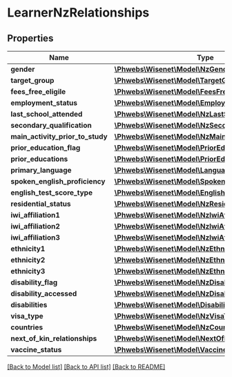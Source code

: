 # LearnerNzRelationships

## Properties
Name | Type | Description | Notes
------------ | ------------- | ------------- | -------------
**gender** | [**\Phwebs\Wisenet\Model\NzGender**](NzGender.md) |  | [optional] 
**target_group** | [**\Phwebs\Wisenet\Model\TargetGroupClient**](TargetGroupClient.md) |  | [optional] 
**fees_free_eligile** | [**\Phwebs\Wisenet\Model\FeesFreeEligible**](FeesFreeEligible.md) |  | [optional] 
**employment_status** | [**\Phwebs\Wisenet\Model\EmploymentStatus**](EmploymentStatus.md) |  | [optional] 
**last_school_attended** | [**\Phwebs\Wisenet\Model\NzLastSchoolAttended**](NzLastSchoolAttended.md) |  | [optional] 
**secondary_qualification** | [**\Phwebs\Wisenet\Model\NzSecondaryQualification**](NzSecondaryQualification.md) |  | [optional] 
**main_activity_prior_to_study** | [**\Phwebs\Wisenet\Model\NzMainActivityPriorToStudy**](NzMainActivityPriorToStudy.md) |  | [optional] 
**prior_education_flag** | [**\Phwebs\Wisenet\Model\PriorEducationFlag**](PriorEducationFlag.md) |  | [optional] 
**prior_educations** | [**\Phwebs\Wisenet\Model\PriorEducation[]**](PriorEducation.md) |  | [optional] 
**primary_language** | [**\Phwebs\Wisenet\Model\Language**](Language.md) |  | [optional] 
**spoken_english_proficiency** | [**\Phwebs\Wisenet\Model\SpokenEnglishProficiency**](SpokenEnglishProficiency.md) |  | [optional] 
**english_test_score_type** | [**\Phwebs\Wisenet\Model\EnglishTestScoreType**](EnglishTestScoreType.md) |  | [optional] 
**residential_status** | [**\Phwebs\Wisenet\Model\NzResidentialStatus**](NzResidentialStatus.md) |  | [optional] 
**iwi_affiliation1** | [**\Phwebs\Wisenet\Model\NzIwiAffiliation**](NzIwiAffiliation.md) |  | [optional] 
**iwi_affiliation2** | [**\Phwebs\Wisenet\Model\NzIwiAffiliation**](NzIwiAffiliation.md) |  | [optional] 
**iwi_affiliation3** | [**\Phwebs\Wisenet\Model\NzIwiAffiliation**](NzIwiAffiliation.md) |  | [optional] 
**ethnicity1** | [**\Phwebs\Wisenet\Model\NzEthnicity**](NzEthnicity.md) |  | [optional] 
**ethnicity2** | [**\Phwebs\Wisenet\Model\NzEthnicity**](NzEthnicity.md) |  | [optional] 
**ethnicity3** | [**\Phwebs\Wisenet\Model\NzEthnicity**](NzEthnicity.md) |  | [optional] 
**disability_flag** | [**\Phwebs\Wisenet\Model\NzDisabilityFlag**](NzDisabilityFlag.md) |  | [optional] 
**disability_accessed** | [**\Phwebs\Wisenet\Model\NzDisabilityAccessedFlag**](NzDisabilityAccessedFlag.md) |  | [optional] 
**disabilities** | [**\Phwebs\Wisenet\Model\Disability[]**](Disability.md) |  | [optional] 
**visa_type** | [**\Phwebs\Wisenet\Model\NzVisaType**](NzVisaType.md) |  | [optional] 
**countries** | [**\Phwebs\Wisenet\Model\NzCountry[]**](NzCountry.md) |  | [optional] 
**next_of_kin_relationships** | [**\Phwebs\Wisenet\Model\NextOfKinRelationship[]**](NextOfKinRelationship.md) |  | [optional] 
**vaccine_status** | [**\Phwebs\Wisenet\Model\VaccineStatus**](VaccineStatus.md) |  | [optional] 

[[Back to Model list]](../../README.md#documentation-for-models) [[Back to API list]](../../README.md#documentation-for-api-endpoints) [[Back to README]](../../README.md)


